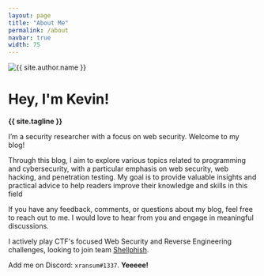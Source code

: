 ```yaml
---
layout: page
title: "About Me"
permalink: /about
navbar: true
width: 75
---
```


<div class="row">
    <div class="col-4 py-3">
        <img class="rounded-circle img-fluid" alt="{{ site.author.name }}" src="{{ site.author.avatar }}">
    </div>
    <div class="col-8 align-middle my-auto">
        <h1 class="display-4 border-bottom pb-3 mb-3">Hey, I'm Kevin!</h1>
        <p>
            <strong>{{ site.tagline }}</strong>
        </p>
        <p>
            I’m a security researcher with a focus on web security. Welcome to my blog!
        </p>
        <p>
            Through this blog, I aim to explore various topics related to programming and cybersecurity, with a particular emphasis on web security, web hacking, and penetration testing. My goal is to provide valuable insights and practical advice to help readers improve their knowledge and skills in this field
        </p>
        <p>
            If you have any feedback, comments, or questions about my blog, feel free to reach out to me. I would love to hear from you and engage in meaningful discussions.
        </p>
        <p>
            I actively play CTF's focused Web Security and Reverse Engineering challenges, looking to join team <a href="https://shellphish.net/">Shellphish</a>.
        </p>
        <p>
            Add me on Discord: <code>xransum#1337</code>. <strong>Yeeeee!</strong>
        </p>
    </div>
</div>
